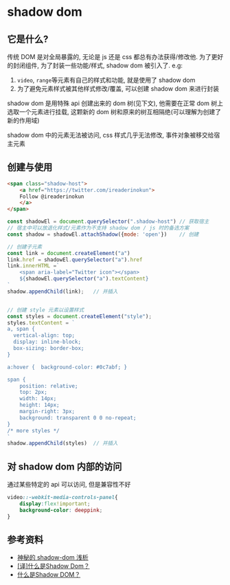 
# shadow dom

## 它是什么?

传统 DOM 是对全局暴露的, 无论是 js 还是 css 都总有办法获得/修改他. 为了更好的封闭组件, 为了封装一些功能/样式, shadow dom 被引入了. e.g:

1. `video`, `range`等元素有自己的样式和功能, 就是使用了 shadow dom
2. 为了避免元素样式被其他样式修改/覆盖, 可以创建 shadow dom 来进行封装

shadow dom 是用特殊 api 创建出来的 dom 树(见下文), 他需要在正常 dom 树上选取一个元素进行挂载, 这颗新的 dom 树和原来的树互相隔绝(可以理解为创建了新的作用域)

shadow dom 中的元素无法被访问, css 样式几乎无法修改, 事件对象被移交给宿主元素

## 创建与使用

```html
<span class="shadow-host">
    <a href="https://twitter.com/ireaderinokun">
    Follow @ireaderinokun
    </a>
</span>
```

```js
const shadowEl = document.querySelector(".shadow-host") // 获取宿主
// 宿主中可以放退化样式/元素作为不支持 shadow dom / js 时的备选方案
const shadow = shadowEl.attachShadow({mode: 'open'})    // 创建

// 创建子元素
const link = document.createElement("a")
link.href = shadowEl.querySelector("a").href
link.innerHTML =`
    <span aria-label="Twitter icon"></span>
    ${shadowEl.querySelector("a").textContent}
`
shadow.appendChild(link);   // 并插入


// 创建 style 元素以设置样式
const styles = document.createElement("style");
styles.textContent = `
a, span {
  vertical-align: top;
  display: inline-block;
  box-sizing: border-box;
}

a:hover {  background-color: #0c7abf; }

span {
    position: relative;
    top: 2px;
    width: 14px;
    height: 14px;
    margin-right: 3px;
    background: transparent 0 0 no-repeat;
}
/* more styles */
`
shadow.appendChild(styles)  // 并插入
```

## 对 shadow dom 内部的访问

通过某些特定的 api 可以访问, 但是兼容性不好

```css
video::-webkit-media-controls-panel{
    display:flex!important;
    background-color: deeppink;
}
```

## 参考资料

- [神秘的 shadow-dom 浅析](https://www.cnblogs.com/coco1s/p/5711795.html)
- [\[译\]什么是Shadow Dom？](https://www.toobug.net/article/what_is_shadow_dom.html)
- [什么是Shadow DOM？](https://segmentfault.com/a/1190000017970486)